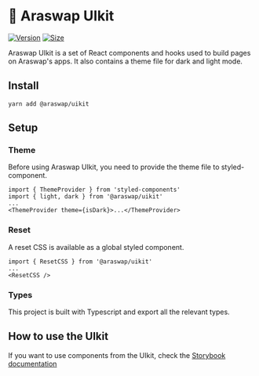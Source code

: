 # 🥞 Araswap UIkit

[![Version](https://img.shields.io/npm/v/@araswap/uikit)](https://www.npmjs.com/package/@araswap/uikit) [![Size](https://img.shields.io/bundlephobia/min/@araswap/uikit)](https://www.npmjs.com/package/@araswap/uikit)

Araswap UIkit is a set of React components and hooks used to build pages on Araswap's apps. It also contains a theme file for dark and light mode.

## Install

`yarn add @araswap/uikit`

## Setup

### Theme

Before using Araswap UIkit, you need to provide the theme file to styled-component.

```
import { ThemeProvider } from 'styled-components'
import { light, dark } from '@araswap/uikit'
...
<ThemeProvider theme={isDark}>...</ThemeProvider>
```

### Reset

A reset CSS is available as a global styled component.

```
import { ResetCSS } from '@araswap/uikit'
...
<ResetCSS />
```

### Types

This project is built with Typescript and export all the relevant types.

## How to use the UIkit

If you want to use components from the UIkit, check the [Storybook documentation](https://araswap.github.io/araswap-uikit/)
